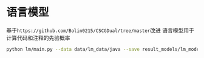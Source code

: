# 语言模型
基于`https://github.com/Bolin0215/CSCGDual/tree/master`改进
语言模型用于计算代码和注释的先验概率

```bash
python lm/main.py --data data/lm_data/java --save result_models/lm_models/lm_java.pt --lang __java__ --batch_size 32 --cuda --tied
```
